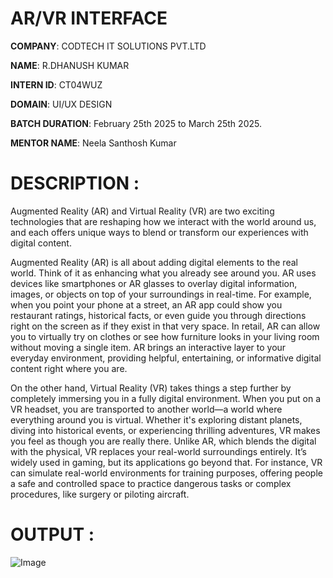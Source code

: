 # AR/VR INTERFACE
**COMPANY**: CODTECH IT SOLUTIONS PVT.LTD

**NAME**: R.DHANUSH KUMAR

**INTERN ID**: CT04WUZ

**DOMAIN**: UI/UX DESIGN

**BATCH DURATION**: February 25th 2025 to March 25th 2025.

**MENTOR NAME**: Neela Santhosh Kumar

# DESCRIPTION :

Augmented Reality (AR) and Virtual Reality (VR) are two exciting technologies that are reshaping how we interact with the world around us, and each offers unique ways to blend or transform our experiences with digital content.

Augmented Reality (AR) is all about adding digital elements to the real world. Think of it as enhancing what you already see around you. AR uses devices like smartphones or AR glasses to overlay digital information, images, or objects on top of your surroundings in real-time. For example, when you point your phone at a street, an AR app could show you restaurant ratings, historical facts, or even guide you through directions right on the screen as if they exist in that very space. In retail, AR can allow you to virtually try on clothes or see how furniture looks in your living room without moving a single item. AR brings an interactive layer to your everyday environment, providing helpful, entertaining, or informative digital content right where you are.

On the other hand, Virtual Reality (VR) takes things a step further by completely immersing you in a fully digital environment. When you put on a VR headset, you are transported to another world—a world where everything around you is virtual. Whether it's exploring distant planets, diving into historical events, or experiencing thrilling adventures, VR makes you feel as though you are really there. Unlike AR, which blends the digital with the physical, VR replaces your real-world surroundings entirely. It’s widely used in gaming, but its applications go beyond that. For instance, VR can simulate real-world environments for training purposes, offering people a safe and controlled space to practice dangerous tasks or complex procedures, like surgery or piloting aircraft.

# OUTPUT :

![Image](https://github.com/user-attachments/assets/6462c587-0416-4c79-94eb-5c683bc23567)

